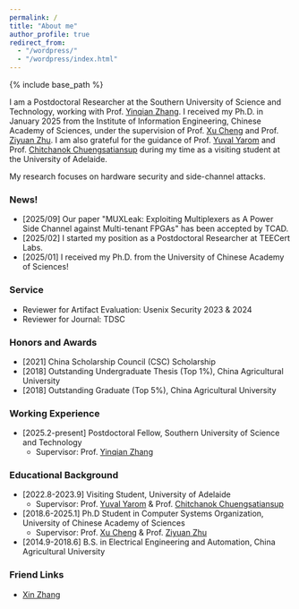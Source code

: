 ```yaml
---
permalink: /
title: "About me"
author_profile: true
redirect_from: 
  - "/wordpress/"
  - "/wordpress/index.html"
---
```


{% include base_path %}

I am a Postdoctoral Researcher at the Southern University of Science and Technology, working with Prof. [Yinqian Zhang](https://yinqian.org). I received my Ph.D. in January 2025 from the Institute of Information Engineering, Chinese Academy of Sciences, under the supervision of Prof. [Xu Cheng](https://cs.pku.edu.cn/info/1088/1649.htm) and Prof. [Ziyuan Zhu](https://people.ucas.ac.cn/~zhuziyuan). I am also grateful for the guidance of Prof. [Yuval Yarom](https://yuval.yarom.org) and Prof. [Chitchanok Chuengsatiansup](https://chitchanok.org) during my time as a visiting student at the University of Adelaide.

My research focuses on hardware security and side-channel attacks.

### News!
- [2025/09] Our paper "MUXLeak: Exploiting Multiplexers as A Power Side Channel against Multi-tenant FPGAs" has been accepted by TCAD.
- [2025/02] I started my position as a Postdoctoral Researcher at TEECert Labs.
- [2025/01] I received my Ph.D. from the University of Chinese Academy of Sciences!


### Service
* Reviewer for Artifact Evaluation: Usenix Security 2023 & 2024
* Reviewer for Journal: TDSC
  
### Honors and Awards
* [2021] China Scholarship Council (CSC) Scholarship
* [2018] Outstanding Undergraduate Thesis (Top 1%), China Agricultural University
* [2018] Outstanding Graduate (Top 5%), China Agricultural University
  
<!--* [2019] National Scholarship, China.-->
<!-- (for contributions to project "Development and Application of Secure Middleware Platform for Cloud Operating System"). -->
<!--
* [2020] Third Prize in 13th National College Student Information Security Contest (CTF Track, top 5%).-->

### Working Experience
* [2025.2-present] Postdoctoral Fellow, Southern University of Science and Technology
  * Supervisor: Prof. [Yinqian Zhang](https://yinqian.org) 

### Educational Background
* [2022.8-2023.9] Visiting Student, University of Adelaide
  * Supervisor: Prof. [Yuval Yarom](https://yuval.yarom.org) & Prof. [Chitchanok Chuengsatiansup](https://chitchanok.org)
* [2018.6-2025.1] Ph.D Student in Computer Systems Organization, University of Chinese Academy of Sciences
  * Supervisor: Prof. [Xu Cheng](https://cs.pku.edu.cn/info/1088/1649.htm) & Prof. [Ziyuan Zhu](https://people.ucas.ac.cn/~zhuziyuan)
* [2014.9-2018.6] B.S. in Electrical Engineering and Automation, China Agricultural University


### Friend Links
* [Xin Zhang](https://zhangxin00.github.io)





